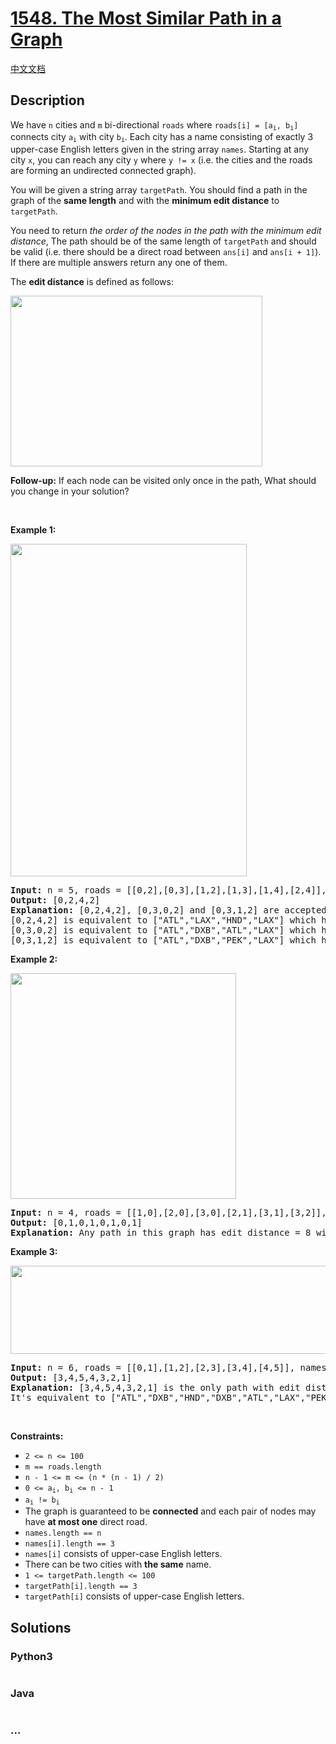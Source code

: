 # [1548. The Most Similar Path in a Graph](https://leetcode.com/problems/the-most-similar-path-in-a-graph)

[中文文档](/solution/1500-1599/1548.The%20Most%20Similar%20Path%20in%20a%20Graph/README.md)

## Description

<p>We have <code>n</code> cities and <code>m</code> bi-directional <code>roads</code> where <code>roads[i] = [a<sub>i</sub>, b<sub>i</sub>]</code> connects city <code>a<sub>i</sub></code> with city <code>b<sub>i</sub></code>. Each city has a&nbsp;name consisting of exactly 3 upper-case English letters given in the string array <code>names</code>. Starting at any city <code>x</code>, you can reach any city <code>y</code> where <code>y != x</code> (i.e. the cities and the roads are forming an undirected connected graph).</p>

<p>You will be given a string array <code>targetPath</code>. You should find a path in the graph of the <strong>same length</strong> and with the <strong>minimum edit distance</strong> to <code>targetPath</code>.</p>

<p>You need to return <em>the order of the nodes in the path with the minimum edit distance</em>, The path should be&nbsp;of the same length of <code>targetPath</code>&nbsp;and should be valid (i.e. there should be a direct road between <code>ans[i]</code> and <code>ans[i + 1]</code>). If there are multiple answers return any one of them.</p>

<p>The <strong>edit distance</strong> is defined as follows:</p>

<p><img alt="" src="https://cdn.jsdelivr.net/gh/doocs/leetcode@main/solution/1500-1599/1548.The%20Most%20Similar%20Path%20in%20a%20Graph/images/edit.jpg" style="width: 403px; height: 273px;" /></p>

<p><strong>Follow-up:</strong> If each node can be visited only once in the path, What should you change in your solution?</p>

<p>&nbsp;</p>
<p><strong>Example 1:</strong></p>
<img alt="" src="https://cdn.jsdelivr.net/gh/doocs/leetcode@main/solution/1500-1599/1548.The%20Most%20Similar%20Path%20in%20a%20Graph/images/e1.jpg" style="width: 378px; height: 532px;" />
<pre>
<strong>Input:</strong> n = 5, roads = [[0,2],[0,3],[1,2],[1,3],[1,4],[2,4]], names = [&quot;ATL&quot;,&quot;PEK&quot;,&quot;LAX&quot;,&quot;DXB&quot;,&quot;HND&quot;], targetPath = [&quot;ATL&quot;,&quot;DXB&quot;,&quot;HND&quot;,&quot;LAX&quot;]
<strong>Output:</strong> [0,2,4,2]
<strong>Explanation:</strong> [0,2,4,2], [0,3,0,2] and [0,3,1,2] are accepted answers.
[0,2,4,2] is equivalent to [&quot;ATL&quot;,&quot;LAX&quot;,&quot;HND&quot;,&quot;LAX&quot;] which has edit distance = 1 with targetPath.
[0,3,0,2] is equivalent to [&quot;ATL&quot;,&quot;DXB&quot;,&quot;ATL&quot;,&quot;LAX&quot;] which has edit distance = 1 with targetPath.
[0,3,1,2] is equivalent to [&quot;ATL&quot;,&quot;DXB&quot;,&quot;PEK&quot;,&quot;LAX&quot;] which has edit distance = 1 with targetPath.
</pre>

<p><strong>Example 2:</strong></p>
<img alt="" src="https://cdn.jsdelivr.net/gh/doocs/leetcode@main/solution/1500-1599/1548.The%20Most%20Similar%20Path%20in%20a%20Graph/images/e2.jpg" style="width: 361px; height: 361px;" />
<pre>
<strong>Input:</strong> n = 4, roads = [[1,0],[2,0],[3,0],[2,1],[3,1],[3,2]], names = [&quot;ATL&quot;,&quot;PEK&quot;,&quot;LAX&quot;,&quot;DXB&quot;], targetPath = [&quot;ABC&quot;,&quot;DEF&quot;,&quot;GHI&quot;,&quot;JKL&quot;,&quot;MNO&quot;,&quot;PQR&quot;,&quot;STU&quot;,&quot;VWX&quot;]
<strong>Output:</strong> [0,1,0,1,0,1,0,1]
<strong>Explanation:</strong> Any path in this graph has edit distance = 8 with targetPath.
</pre>

<p><strong>Example 3:</strong></p>

<p><strong><img alt="" src="https://cdn.jsdelivr.net/gh/doocs/leetcode@main/solution/1500-1599/1548.The%20Most%20Similar%20Path%20in%20a%20Graph/images/e3.jpg" style="width: 800px; height: 141px;" /></strong></p>

<pre>
<strong>Input:</strong> n = 6, roads = [[0,1],[1,2],[2,3],[3,4],[4,5]], names = [&quot;ATL&quot;,&quot;PEK&quot;,&quot;LAX&quot;,&quot;ATL&quot;,&quot;DXB&quot;,&quot;HND&quot;], targetPath = [&quot;ATL&quot;,&quot;DXB&quot;,&quot;HND&quot;,&quot;DXB&quot;,&quot;ATL&quot;,&quot;LAX&quot;,&quot;PEK&quot;]
<strong>Output:</strong> [3,4,5,4,3,2,1]
<strong>Explanation:</strong> [3,4,5,4,3,2,1] is the only path with edit distance = 0 with targetPath.
It&#39;s equivalent to [&quot;ATL&quot;,&quot;DXB&quot;,&quot;HND&quot;,&quot;DXB&quot;,&quot;ATL&quot;,&quot;LAX&quot;,&quot;PEK&quot;]
</pre>

<p>&nbsp;</p>
<p><strong>Constraints:</strong></p>

<ul>
	<li><code>2 &lt;= n &lt;= 100</code></li>
	<li><code>m == roads.length</code></li>
	<li><code>n - 1 &lt;= m &lt;= (n * (n - 1) / 2)</code></li>
	<li><code>0 &lt;= a<sub>i</sub>, b<sub>i</sub> &lt;= n - 1</code></li>
	<li><code>a<sub>i</sub> != b<sub>i</sub>&nbsp;</code></li>
	<li>The graph is guaranteed to be <strong>connected</strong> and each pair of nodes may have <strong>at most one</strong> direct road.</li>
	<li><code>names.length == n</code></li>
	<li><code>names[i].length == 3</code></li>
	<li><code>names[i]</code> consists of upper-case English letters.</li>
	<li>There can be two cities with <strong>the same</strong> name.</li>
	<li><code>1 &lt;= targetPath.length &lt;= 100</code></li>
	<li><code>targetPath[i].length == 3</code></li>
	<li><code>targetPath[i]</code> consists of upper-case English letters.</li>
</ul>

## Solutions

<!-- tabs:start -->

### **Python3**

```python

```

### **Java**

```java

```

### **...**

```

```

<!-- tabs:end -->
